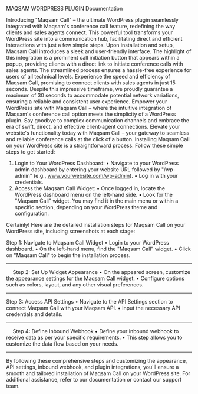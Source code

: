 MAQSAM WORDPRESS PLUGIN Documentation

Introducing "Maqsam Call" – the ultimate WordPress plugin seamlessly integrated with Maqsam's conference call feature, redefining the way clients and sales agents connect. This powerful tool transforms your WordPress site into a communication hub, facilitating direct and efficient interactions with just a few simple steps.
Upon installation and setup, Maqsam Call introduces a sleek and user-friendly interface. The highlight of this integration is a prominent call initiation button that appears within a popup, providing clients with a direct link to initiate conference calls with sales agents. The streamlined process ensures a hassle-free experience for users of all technical levels.
Experience the speed and efficiency of Maqsam Call, promising to connect clients with sales agents in just 15 seconds. Despite this impressive timeframe, we proudly guarantee a maximum of 30 seconds to accommodate potential network variations, ensuring a reliable and consistent user experience.
Empower your WordPress site with Maqsam Call – where the intuitive integration of Maqsam's conference call option meets the simplicity of a WordPress plugin. Say goodbye to complex communication channels and embrace the era of swift, direct, and effective client-agent connections. Elevate your website's functionality today with Maqsam Call – your gateway to seamless and reliable conference calls at the click of a button.
Installing Maqsam Call on your WordPress site is a straightforward process. Follow these simple steps to get started:
1.	Login to Your WordPress Dashboard:
•	Navigate to your WordPress admin dashboard by entering your website URL followed by "/wp-admin" (e.g., www.yourwebsite.com/wp-admin).
•	Log in with your credentials.
2.	Access the Maqsam Call Widget:
•	Once logged in, locate the WordPress dashboard menu on the left-hand side.
•	Look for the "Maqsam Call" widget. You may find it in the main menu or within a specific section, depending on your WordPress theme and configuration.

Certainly! Here are the detailed installation steps for Maqsam Call on your WordPress site, including screenshots at each stage:
 

Step 1: Navigate to Maqsam Call Widget
•	Login to your WordPress dashboard.
•	On the left-hand menu, find the "Maqsam Call" widget.
•	Click on "Maqsam Call" to begin the installation process.
________________________________________
  
Step 2: Set Up Widget Appearance
•	On the appeared screen, customize the appearance settings for the Maqsam Call widget.
•	Configure options such as colors, layout, and any other visual preferences.
________________________________________
 

 
Step 3: Access API Settings
•	Navigate to the API Settings section to connect Maqsam Call with your Maqsam API.
•	Input the necessary API credentials and details.
________________________________________
  
Step 4: Define Inbound Webhook
•	Define your inbound webhook to receive data as per your specific requirements.
•	This step allows you to customize the data flow based on your needs.
________________________________________
 

By following these comprehensive steps and customizing the appearance, API settings, inbound webhook, and plugin integrations, you'll ensure a smooth and tailored installation of Maqsam Call on your WordPress site. For additional assistance, refer to our documentation or contact our support team.

